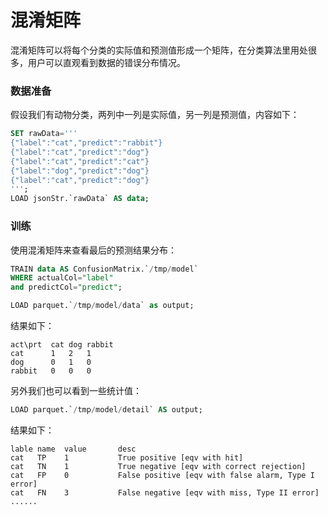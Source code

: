 # 混淆矩阵

混淆矩阵可以将每个分类的实际值和预测值形成一个矩阵，在分类算法里用处很多，用户可以直观看到数据的错误分布情况。

### 数据准备

假设我们有动物分类，两列中一列是实际值，另一列是预测值，内容如下：

```sql
SET rawData='''
{"label":"cat","predict":"rabbit"}
{"label":"cat","predict":"dog"}
{"label":"cat","predict":"cat"}
{"label":"dog","predict":"dog"}
{"label":"cat","predict":"dog"} 
''';
LOAD jsonStr.`rawData` AS data;
```

### 训练

使用混淆矩阵来查看最后的预测结果分布：

```sql
TRAIN data AS ConfusionMatrix.`/tmp/model` 
WHERE actualCol="label" 
and predictCol="predict";

LOAD parquet.`/tmp/model/data` as output;
```

结果如下：

```
act\prt  cat dog rabbit
cat    	 1	 2	 1
dog	     0	 1	 0
rabbit	 0	 0	 0
```

另外我们也可以看到一些统计值：

```sql
LOAD parquet.`/tmp/model/detail` AS output;
```

结果如下：

```
lable name  value       desc
cat	  TP	1	        True positive [eqv with hit]
cat	  TN	1	        True negative [eqv with correct rejection]
cat	  FP	0	        False positive [eqv with false alarm, Type I error]
cat	  FN	3	        False negative [eqv with miss, Type II error]
......

```








